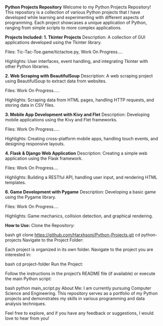 **Python Projects Repository**
Welcome to my Python Projects Repository! This repository is a collection of various Python projects that I have developed while learning and experimenting with different aspects of programming. Each project showcases a unique application of Python, ranging from simple scripts to more complex applications.

**Projects Included:**
**1. Tkinter Projects**
Description: A collection of GUI applications developed using the Tkinter library.

Files: Tic-Tac-Toe.game/tictactoe.py, Work On Progress....

Highlights: User interfaces, event handling, and integrating Tkinter with other Python libraries.

**2. Web Scraping with BeautifulSoup**
Description: A web scraping project using BeautifulSoup to extract data from websites.

Files: Work On Progress.....

Highlights: Scraping data from HTML pages, handling HTTP requests, and storing data in CSV files.

**3. Mobile App Development with Kivy and Flet**
Description: Developing mobile applications using the Kivy and Flet frameworks.

Files: Work On Progress.....

Highlights: Creating cross-platform mobile apps, handling touch events, and designing responsive layouts.

**4. Flask & Django Web Application**
Description: Creating a simple web application using the Flask framework.

Files: Work On Progress....

Highlights: Building a RESTful API, handling user input, and rendering HTML templates.


**6. Game Development with Pygame**
Description: Developing a basic game using the Pygame library.

Files: Work On Progress....

Highlights: Game mechanics, collision detection, and graphical rendering.

**How to Use:**
Clone the Repository:

bash
git clone https://github.com/Harxhsoni/Python-Projects.git
cd python-projects
Navigate to the Project Folder:

Each project is organized in its own folder. Navigate to the project you are interested in:

bash
cd project-folder
Run the Project:

Follow the instructions in the project’s README file (if available) or execute the main Python script:

bash
python main_script.py
About Me:
I am currently pursuing Computer Science and Engineering. This repository serves as a portfolio of my Python projects and demonstrates my skills in various programming and data analysis techniques.

Feel free to explore, and if you have any feedback or suggestions, I would love to hear from you!

